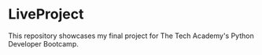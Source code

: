 # LiveProject
This repository showcases my final project for The Tech Academy's Python Developer Bootcamp.
